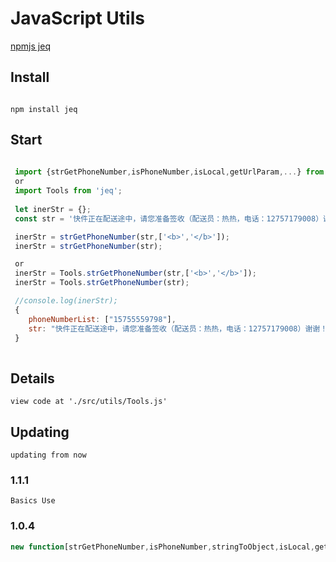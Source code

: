 
# JavaScript Utils
[npmjs jeq](https://www.npmjs.com/package/jeq)

## Install
```shell

npm install jeq

```

## Start
```javascript
 
 import {strGetPhoneNumber,isPhoneNumber,isLocal,getUrlParam,...} from 'jeq';
 or
 import Tools from 'jeq';
 
 let inerStr = {};
 const str = '快件正在配送途中，请您准备签收（配送员：热热，电话：12757179008）谢谢！投诉15755559798';

 inerStr = strGetPhoneNumber(str,['<b>','</b>']);
 inerStr = strGetPhoneNumber(str);

 or 
 inerStr = Tools.strGetPhoneNumber(str,['<b>','</b>']);
 inerStr = Tools.strGetPhoneNumber(str);

 //console.log(inerStr);
 {
 	phoneNumberList: ["15755559798"],
 	str: "快件正在配送途中，请您准备签收（配送员：热热，电话：12757179008）谢谢！投诉<b>15755559798</b>"
 }
 
``` 

## Details
```
view code at './src/utils/Tools.js'
```

## Updating
```
updating from now
```

### 1.1.1
`Basics Use`

### 1.0.4
```javascript
new function[strGetPhoneNumber,isPhoneNumber,stringToObject,isLocal,getUrlParam]
``` 